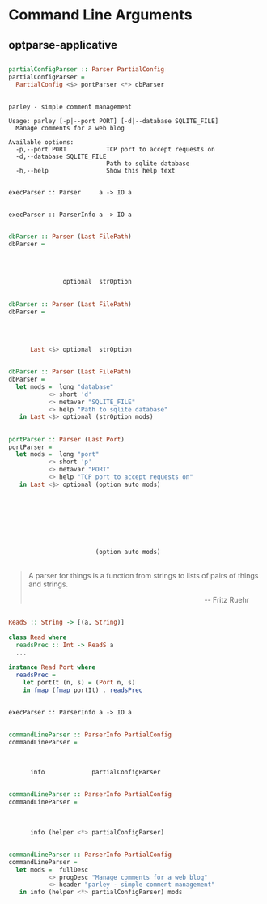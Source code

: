 # Command Line Arguments

## optparse-applicative

##

```haskell
partialConfigParser :: Parser PartialConfig
partialConfigParser =
  PartialConfig <$> portParser <*> dbParser
```

##

```shell
parley - simple comment management

Usage: parley [-p|--port PORT] [-d|--database SQLITE_FILE]
  Manage comments for a web blog

Available options:
  -p,--port PORT           TCP port to accept requests on
  -d,--database SQLITE_FILE
                           Path to sqlite database
  -h,--help                Show this help text
```

##

`execParser :: Parser     a -> IO a`

##

`execParser :: ParserInfo a -> IO a`

##

```haskell
dbParser :: Parser (Last FilePath)
dbParser =
  
  
  
  
               optional  strOption
```

##

```haskell
dbParser :: Parser (Last FilePath)
dbParser =
  
  
  
  
      Last <$> optional  strOption
```

##

```haskell
dbParser :: Parser (Last FilePath)
dbParser =
  let mods =  long "database"
           <> short 'd'
           <> metavar "SQLITE_FILE"
           <> help "Path to sqlite database"
   in Last <$> optional (strOption mods)
```

##

```haskell
portParser :: Parser (Last Port)
portParser =
  let mods =  long "port"
           <> short 'p'
           <> metavar "PORT"
           <> help "TCP port to accept requests on"
   in Last <$> optional (option auto mods)
```

##

```haskell
 
 
 
 
 
 
                        (option auto mods)
```

##

> A parser for things is a function from strings to lists of pairs of things and strings.  
> <p style="text-align: right; padding-right: 2em; display: block;">-- Fritz Ruehr</p>

##

```haskell
ReadS :: String -> [(a, String)]
  
class Read where
  readsPrec :: Int -> ReadS a
  ...
  
instance Read Port where
  readsPrec =
    let portIt (n, s) = (Port n, s)
    in fmap (fmap portIt) . readsPrec
```

##

`execParser :: ParserInfo a -> IO a`

##

```haskell
commandLineParser :: ParserInfo PartialConfig
commandLineParser =
  
  
  
      info             partialConfigParser
```

##

```haskell
commandLineParser :: ParserInfo PartialConfig
commandLineParser =
  
  
  
      info (helper <*> partialConfigParser)
```

##

```haskell
commandLineParser :: ParserInfo PartialConfig
commandLineParser =
  let mods =  fullDesc
           <> progDesc "Manage comments for a web blog"
           <> header "parley - simple comment management"
   in info (helper <*> partialConfigParser) mods
```

